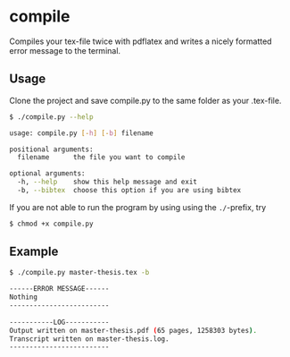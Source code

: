 # compile
Compiles your tex-file twice with pdflatex and writes a nicely formatted error message to the terminal.

Usage
-----

Clone the project and save compile.py to the same folder as your .tex-file.

```bash
$ ./compile.py --help

usage: compile.py [-h] [-b] filename

positional arguments:
  filename      the file you want to compile

optional arguments:
  -h, --help    show this help message and exit
  -b, --bibtex  choose this option if you are using bibtex

```

If you are not able to run the program by using using the `./`-prefix, try

```bash
$ chmod +x compile.py
```

Example
-------

```bash
$ ./compile.py master-thesis.tex -b
 
------ERROR MESSAGE------
Nothing
-------------------------
 
-----------LOG-----------
Output written on master-thesis.pdf (65 pages, 1258303 bytes).
Transcript written on master-thesis.log.
-------------------------

```
